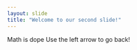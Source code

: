 ```yaml
---
layout: slide
title: "Welcome to our second slide!"
---
```

Math is dope
Use the left arrow to go back!
